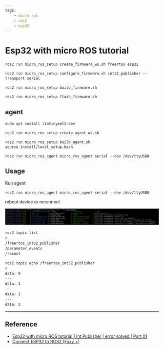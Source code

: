 ```yaml
---
tags:
    - micro ros
    - ros2
    - esp32
---
```


# Esp32 with micro ROS tutorial

```
ros2 run micro_ros_setup create_firmware_ws.sh freertos esp32
```

```
ros2 run micro_ros_setup configure_firmware.sh int32_publisher --transport serial
```

```
ros2 run micro_ros_setup build_firmware.sh

```

```
ros2 run micro_ros_setup flash_firmware.sh
```

## agent

```
sudo apt install libtinyxml2-dev
```

```
ros2 run micro_ros_setup create_agent_ws.sh
```

```
ros2 run micro_ros_setup build_agent.sh
source install/local_setup.bash
```

```
ros2 run micro_ros_agent micro_ros_agent serial --dev /dev/ttyUSB0
```

## Usage

Run agent

```
ros2 run micro_ros_agent micro_ros_agent serial --dev /dev/ttyUSB0
```

reboot device or reconnect 

![](images/serial_agent.png)


```bash
ros2 topic list
#
/freertos_int32_publisher
/parameter_events
/rosout

```

```bash
ros2 topic echo /freertos_int32_publisher 
#
data: 0
---
data: 1
---
data: 2
---
data: 3

```
---

## Reference
- [Esp32 with micro ROS tutorial | Int Publisher | error solved | Part 01](https://www.youtube.com/watch?v=fo5I9ZYbG5Q)
- [Connect ESP32 to ROS2 (Foxy +)](https://medium.com/@SameerT009/connect-esp32-to-ros2-foxy-5f06e0cc64df)

